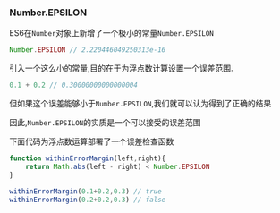 ### Number.EPSILON
ES6在`Number`对象上新增了一个极小的常量`Number.EPSILON`

```javascript
Number.EPSILON // 2.220446049250313e-16
```

引入一个这么小的常量,目的在于为浮点数计算设置一个误差范围.

```javascript
0.1 + 0.2 // 0.30000000000000004
```

但如果这个误差能够小于`Number.EPSILON`,我们就可以认为得到了正确的结果

因此,`Number.EPSILON`的实质是一个可以接受的误差范围

下面代码为浮点数运算部署了一个误差检查函数

```javascript
function withinErrorMargin(left,right){
    return Math.abs(left - right) < Number.EPSILON
}

withinErrorMargin(0.1+0.2,0.3) // true
withinErrorMargin(0.2+0.2,0.3) // false
```